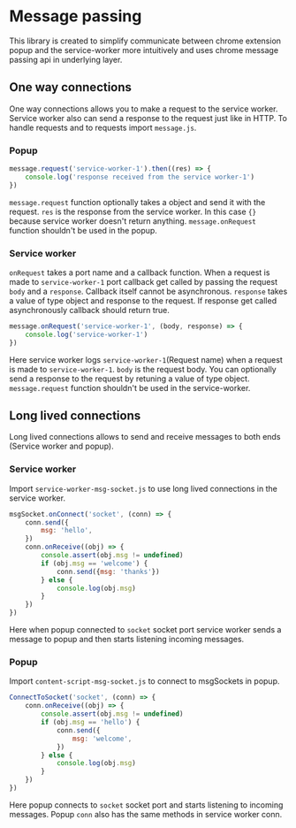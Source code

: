 # Message passing

This library is created to simplify communicate between chrome extension popup and the service-worker more intuitively and uses chrome message passing api in underlying layer.

## One way connections

One way connections allows you to make a request to the service worker. Service worker also can send a response to the request just like in HTTP.
To handle requests and to requests import `message.js`.

### Popup

```js
message.request('service-worker-1').then((res) => {
	console.log('response received from the service worker-1')
})
```

`message.request` function optionally takes a object and send it with the request.
`res` is the response from the service worker. In this case `{}` because service worker doesn't return anything.
`message.onRequest` function shouldn't be used in the popup.

### Service worker

`onRequest` takes a port name and a callback function. When a request is made to `service-worker-1` port callback get called by passing the request `body` and a `response`.
Callback itself cannot be asynchronous.
`response` takes a value of type object and response to the request. If response get called asynchronously callback should return true.

```js
message.onRequest('service-worker-1', (body, response) => {
	console.log('service-worker-1')
})
```

Here service worker logs `service-worker-1`(Request name) when a request is made to `service-worker-1`.
`body` is the request body. You can optionally send a response to the request by retuning a value of type object.
`message.request` function shouldn't be used in the service-worker.

## Long lived connections

Long lived connections allows to send and receive messages to both ends (Service worker and popup).

### Service worker

Import `service-worker-msg-socket.js` to use long lived connections in the service worker.

```js
msgSocket.onConnect('socket', (conn) => {
	conn.send({
		msg: 'hello',
	})
	conn.onReceive((obj) => {
		console.assert(obj.msg != undefined)
		if (obj.msg == 'welcome') {
			conn.send({msg: 'thanks'})
		} else {
			console.log(obj.msg)
		}
	})
})
```

Here when popup connected to `socket` socket port service worker sends a message to popup and then starts listening incoming messages.

### Popup

Import `content-script-msg-socket.js` to connect to msgSockets in popup.

```js
ConnectToSocket('socket', (conn) => {
	conn.onReceive((obj) => {
		console.assert(obj.msg != undefined)
		if (obj.msg == 'hello') {
			conn.send({
				msg: 'welcome',
			})
		} else {
			console.log(obj.msg)
		}
	})
})
```

Here popup connects to `socket` socket port and starts listening to incoming messages. Popup `conn` also has the same methods in service worker conn.
